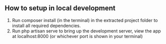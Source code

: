 ## How to setup in local development 
1. Run composer install (in the terminal) in the extracted project folder to install all required dependencies.
2. Run php artisan serve to bring up the development server, view the app at localhost:8000
(or whichever port is shown in your terminal)
